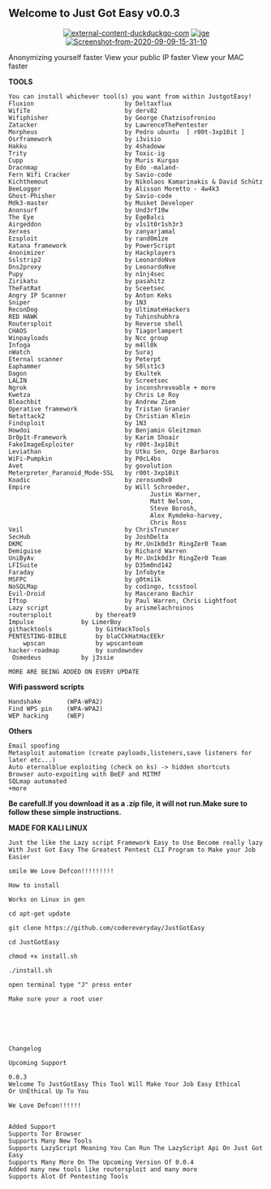 ## Welcome to  Just Got Easy v0.0.3
<p align="center">
<a href="https://ibb.co/9VbRKLF"><img src="https://i.ibb.co/YycvnMz/external-content-duckduckgo-com.jpg" alt="external-content-duckduckgo-com" border="0"></a>
<a href="https://ibb.co/YhR4fDj"><img src="https://i.ibb.co/3cr5Sfh/jge.jpg" alt="jge" border="0"></a>
<a href="https://ibb.co/hKcSS8G"><img src="https://i.ibb.co/648kksK/Screenshot-from-2020-09-09-15-31-10.jpg" alt="Screenshot-from-2020-09-09-15-31-10" border="0"></a>
</p>


Anonymizing yourself faster
View your public IP faster
View your MAC faster
	
**TOOLS**

	You can install whichever tool(s) you want from within JustgotEasy! 
	Fluxion                         by Deltaxflux
	WifiTe                          by derv82
	Wifiphisher                     by George Chatzisofroniou
	Zatacker                        by LawrenceThePentester
	Morpheus                        by Pedro ubuntu  [ r00t-3xp10it ]
	Osrframework                    by i3visio
	Hakku                           by 4shadoww
	Trity                           by Toxic-ig
	Cupp                            by Muris Kurgas
	Dracnmap                        by Edo -maland-
	Fern Wifi Cracker               by Savio-code
	Kichthemout                     by Nikolaos Kamarinakis & David Schütz
	BeeLogger                       by Alisson Moretto - 4w4k3
	Ghost-Phisher                   by Savio-code
	Mdk3-master                     by Musket Developer
	Anonsurf                        by Und3rf10w
	The Eye                         by EgeBalci
	Airgeddon                       by v1s1t0r1sh3r3
	Xerxes                          by zanyarjamal
	Ezsploit                        by rand0m1ze
	Katana framework                by PowerScript
	4nonimizer                      by Hackplayers
	Sslstrip2                       by LeonardoNve
	Dns2proxy                       by LeonardoNve
	Pupy                            by n1nj4sec
	Zirikatu                        by pasahitz
	TheFatRat                       by Sceetsec
	Angry IP Scanner                by Anton Keks
	Sniper                          by 1N3
	ReconDog                        by UltimateHackers
	RED HAWK                        by Tuhinshubhra
	Routersploit                    by Reverse shell
	CHAOS                           by Tiagorlampert
	Winpayloads                     by Ncc group 
	Infoga                          by m4ll0k
	nWatch                          by Suraj
	Eternal scanner                 by Peterpt
	Eaphammer                       by S0lst1c3
	Dagon                           by Ekultek
	LALIN                           by Screetsec
	Ngrok                           by inconshreveable + more
	Kwetza                          by Chris Le Roy
	Bleachbit                       by Andrew Ziem
	Operative framework             by Tristan Granier
	Netattack2                      by Christian Klein
	Findsploit                      by 1N3
	Howdoi                          by Benjamin Gleitzman
	Dr0p1t-Framework                by Karim Shoair
	FakeImageExploiter              by r00t-3xp10it
	Leviathan                       by Utku Sen, Ozge Barbaros
	WiFi-Pumpkin                    by P0cL4bs
	Avet                            by govolution
	Meterpreter_Paranoid_Mode-SSL   by r00t-3xp10it
	Koadic                          by zerosum0x0
	Empire                          by Will Schroeder,
                                           Justin Warner, 
                                           Matt Nelson,
                                           Steve Borosh,
                                           Alex Rymdeko-harvey, 
                                           Chris Ross
	Veil                            by ChrisTruncer
	SecHub                          by JoshDelta
	DKMC                            by Mr.Un1k0d3r RingZer0 Team
	Demiguise                       by Richard Warren
	UniByAv                         by Mr.Un1k0d3r RingZer0 Team
	LFISuite                        by D35m0nd142
	Faraday                         by Infobyte
	MSFPC                           by g0tmi1k
	NoSQLMap                        by codingo, tcsstool
	Evil-Droid                      by Mascerano Bachir
	Iftop                           by Paul Warren, Chris Lightfoot
	Lazy script                     by arismelachroinos
	routersploit 			by thereat9 
	Impulse				by LimerBoy
	githacktools			by GitHackTools 
	PENTESTING-BIBLE		by blaCCkHatHacEEkr 
        wpscan 				by wpscanteam
	hacker-roadmap			by sundowndev
	 Osmedeus 			by j3ssie
	
	MORE ARE BEING ADDED ON EVERY UPDATE
	
**Wifi password scripts**

	Handshake       (WPA-WPA2)
	Find WPS pin    (WPA-WPA2)
	WEP hacking     (WEP)    
	
**Others**

	Email spoofing
	Metasploit automation (create payloads,listeners,save listeners for later etc...)
	Auto eternalblue exploiting (check on ks) -> hidden shortcuts
	Browser auto-expoiting with BeEF and MITMf
	SQLmap automated
	+more

**Be carefull.If you download it as a .zip file, it will not run.Make sure to follow these simple instructions.**

**MADE FOR KALI LINUX**

```
Just the like the Lazy script Framework Easy to Use Become really lazy With Just Got Easy The Greatest Pentest CLI Program to Make your Job Easier

smile We Love Defcon!!!!!!!!!

How to install

Works on Linux in gen

cd apt-get update

git clone https://github.com/codereveryday/JustGotEasy

cd JustGotEasy

chmod +x install.sh

./install.sh

open terminal type "J" press enter

Make sure your a root user






Changelog

Upcoming Support 

0.0.3
Welcome To JustGotEasy This Tool Will Make Your Job Easy Ethical
Or UnEthical Up To You 

We Love Defcon!!!!!!


Added Support
Supports Tor Browser 
Supports Many New Tools 
Supports LazyScript Meaning You Can Run The LazyScript Api On Just Got Easy
Supports Many More On The Upcoming Version Of 0.0.4
Added many new tools like routersploit and many more 
Supports Alot Of Pentesting Tools 


